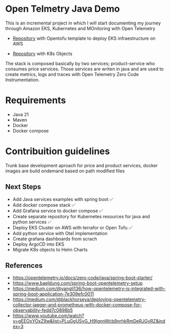 # Open Telmetry Java Demo
This is an incremental project in which I will start documenting my journey through Amazon EKS, Kubernetes and MOnitoring with Open Telemetry

- [Repository](https://github.com/uliseslarraga/eks-opentofu) with Opentofu template to deploy EKS infraestructure on AWS

- [Repository](https://github.com/uliseslarraga/open-telemetry-demo-k8s) with K8s Objects 

The stack is composed basically by two services; product-service who consumes price services. Those services are writen in java and are used to create metrics, logs and traces with Open Telemetry Zero Code Instrumentation.

# Requirements 
- Java 21
- Maven 
- Docker 
- Docker compose

<!--"
# Setup Project locally

First step is deploy docker compose stack with the next command

```
docker-compose up
```

TODO Add screenshots and docs how to use Jagger, Prometheus and Grafana" -->

# Contribuition guidelines
Trunk base development aproach for price and product services, docker images are build ondemand based on path modified files

## Next Steps
- Add Java services examples with spring boot ✅
- Add docker compose stack ✅
- Add Grafana service to docker compose ✅
- Create separate repository for Kubernetes resources for java and python services ✅
- Deploy EKS Cluster on AWS with terrafor or Open Tofu ✅
- Add python service with Otel implementation 
- Create grafana dashboards from scrach
- Deploy ArgoCD into EKS
- Migrate K8s objects to Helm Charts

## References
- https://opentelemetry.io/docs/zero-code/java/spring-boot-starter/
- https://www.baeldung.com/spring-boot-opentelemetry-setup
- https://medium.com/@yangli136/how-opentelemetry-is-integrated-with-spring-boot-application-7e309efc0011
- https://medium.com/@blackhorseya/deploying-opentelemetry-collector-jaeger-and-prometheus-with-docker-compose-for-observability-fedd7c0898b5
- https://www.youtube.com/watch?v=gEEOxYOxZ9w&list=PLuGgUSyG_H9lgnnWcb8nrhkRmDeRJGyRZ&index=3
